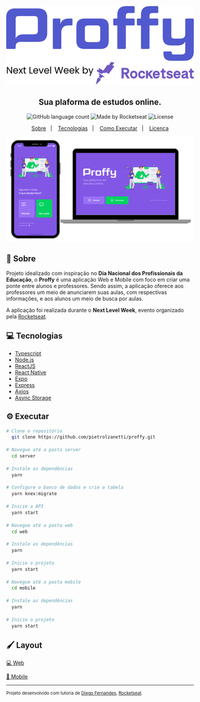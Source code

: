 <div align="center">
  <img src=".github/logo.svg" alt="Proffy" title="Proffy" />
  
  <div align="center">
    <img src=".github/footer.svg" alt="Proffy Footer" title="Proffy" />
  </div>
  <h2>Sua plaforma de estudos online.</h2>

  <p align="center">
  <img alt="GitHub language count" src="https://img.shields.io/badge/languages-4-blueviolet">

  <img alt="Made by Rocketseat" src="https://img.shields.io/badge/made_by-Rocketseat-blueviolet">

  <img alt="License" src="https://img.shields.io/badge/license-MIT-blueviolet">
</p>
</div>

<p align="center">
  <a href="#bookmark-sobre">Sobre</a>&nbsp;&nbsp;&nbsp;|&nbsp;&nbsp;&nbsp;
  <a href="#rocket-tecnologias">Tecnologias</a>&nbsp;&nbsp;&nbsp;|&nbsp;&nbsp;&nbsp;
  <a href="#boom-como-executar">Como Executar</a>&nbsp;&nbsp;&nbsp;|&nbsp;&nbsp;&nbsp;
  <a href="#memo-licença">Licença</a>
</p>

<p align="center">
  <img alt="Design do projeto" width="650px" src="./.github/design.png" />
<p>

## :page_with_curl: Sobre

Projeto idealizado com inspiração no **Dia Nacional dos Profissionais da Educação**, o **Proffy** é uma aplicação Web e Mobile com foco em criar uma ponte entre alunos e professores. Sendo assim, a aplicação oferece aos professores um meio de anunciarem suas aulas, com respectivas informações, e aos alunos um meio de busca por aulas.
  
A aplicação foi realizada durante o **Next Level Week**, evento organizado pela [Rocketseat](https://rocketseat.com.br/).

## :computer: Tecnologias

-  [Typescript](https://www.typescriptlang.org/)
-  [Node.js](https://nodejs.org/en/)
-  [ReactJS](https://reactjs.org/)
-  [React Native](http://facebook.github.io/react-native/)
-  [Expo](https://expo.io/)
-  [Express](https://expressjs.com/)
-  [Axios](https://github.com/axios/axios)
-  [Async Storage](https://github.com/react-native-community/async-storage)

## :gear: Executar

```bash
# Clone o repositório
  git clone https://github.com/pietrolzanetti/proffy.git

# Navegue até a pasta server
  cd server
  
# Instale as dependências
  yarn

# Configure o banco de dados e crie a tabela
  yarn knex:migrate

# Inicie a API
  yarn start

# Navegue até a pasta web
  cd web

# Instale as dependências
  yarn

# Inicie o projeto
  yarn start
  
# Navegue até a pasta mobile
  cd mobile

# Instale as dependências
  yarn

# Inicie o projeto
  yarn start
```


## :paintbrush: Layout

[💻 Web](https://www.figma.com/file/Snen317VmzHluRUHBRlzTE/Proffy-Web-Copy?node-id=0%3A1)

[📱 Mobile](https://www.figma.com/file/DwHBNPVW9M0ruTIke5XOYo/Proffy-Mobile-Copy?node-id=0%3A1)

---
<sup>Projeto desenvolvido com tutoria de [Diego Fernandes](https://github.com/diego3g), [Rocketseat](rocketseat.com.br).</sup>
